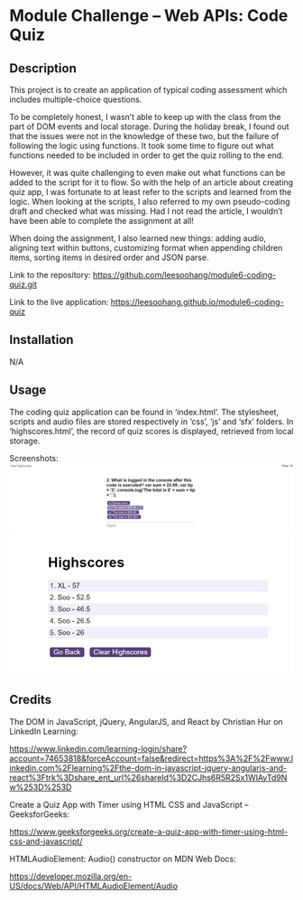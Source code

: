 # Module Challenge – Web APIs: Code Quiz
## Description
This project is to create an application of typical coding assessment which includes multiple-choice questions.

To be completely honest, I wasn’t able to keep up with the class from the part of DOM events and local storage. During the holiday break, I found out that the issues were not in the knowledge of these two, but the failure of following the logic using functions. It took some time to figure out what functions needed to be included in order to get the quiz rolling to the end.

However, it was quite challenging to even make out what functions can be added to the script for it to flow. So with the help of an article about creating quiz app, I was fortunate to at least refer to the scripts and learned from the logic. When looking at the scripts, I also referred to my own pseudo-coding draft and checked what was missing. Had I not read the article, I wouldn’t have been able to complete the assignment at all!

When doing the assignment, I also learned new things: adding audio, aligning text within buttons, customizing format when appending children items, sorting items in desired order and JSON parse.

Link to the repository:
https://github.com/leesoohang/module6-coding-quiz.git

Link to the live application:
https://leesoohang.github.io/module6-coding-quiz

## Installation
N/A

## Usage
The coding quiz application can be found in ‘index.html’. The stylesheet, scripts and audio files are stored respectively in ‘css’, ‘js’ and ‘sfx’ folders. In ‘highscores.html’, the record of quiz scores is displayed, retrieved from local storage.

Screenshots:
![questions](./assets/screenshot-questions.png)
![highscores](./assets/screenshot-highscores.png)

## Credits
The DOM in JavaScript, jQuery, AngularJS, and React by Christian Hur on LinkedIn Learning: 

https://www.linkedin.com/learning-login/share?account=74653818&forceAccount=false&redirect=https%3A%2F%2Fwww.linkedin.com%2Flearning%2Fthe-dom-in-javascript-jquery-angularjs-and-react%3Ftrk%3Dshare_ent_url%26shareId%3D2CJhs6R5R2Sx1WIAyTd9Nw%253D%253D

Create a Quiz App with Timer using HTML CSS and JavaScript – GeeksforGeeks:

https://www.geeksforgeeks.org/create-a-quiz-app-with-timer-using-html-css-and-javascript/

HTMLAudioElement: Audio() constructor on MDN Web Docs:

https://developer.mozilla.org/en-US/docs/Web/API/HTMLAudioElement/Audio
